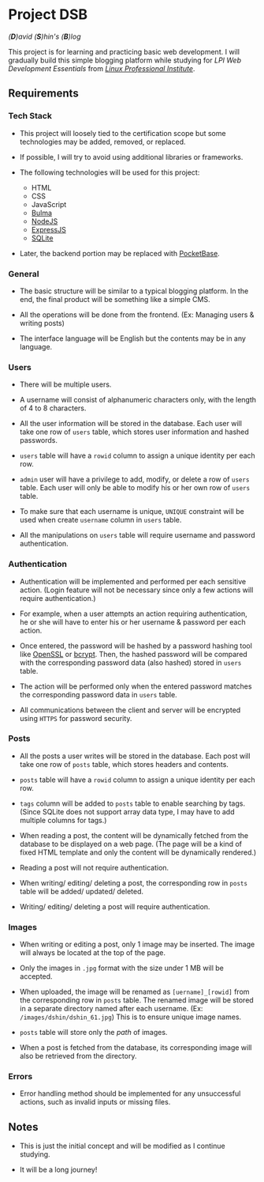 # Project DSB

_(**D**)avid (**S**)hin's (**B**)log_

This project is for learning and practicing basic web development. I
will gradually build this simple blogging platform while studying for
_LPI Web Development Essentials_ from
_[Linux Professional Institute](https://www.lpi.org/)_.

## Requirements

### Tech Stack

-   This project will loosely tied to the certification scope but some
    technologies may be added, removed, or replaced.

-   If possible, I will try to avoid using additional libraries or
    frameworks.

-   The following technologies will be used for this project:

    -   HTML
    -   CSS
    -   JavaScript
    -   [Bulma](https://bulma.io/)
    -   [NodeJS](https://nodejs.org/)
    -   [ExpressJS](https://expressjs.com/)
    -   [SQLite](https://sqlite.org/)

-   Later, the backend portion may be replaced with
    [PocketBase](https://pocketbase.io).

### General

-   The basic structure will be similar to a typical blogging
    platform. In the end, the final product will be something like a
    simple CMS.

-   All the operations will be done from the frontend. (Ex: Managing
    users & writing posts)

-   The interface language will be English but the contents may be in
    any language.

### Users

-   There will be multiple users.

-   A username will consist of alphanumeric characters only, with the
    length of 4 to 8 characters.

-   All the user information will be stored in the database. Each user
    will take one row of `users` table, which stores user information
    and hashed passwords.

-   `users` table will have a `rowid` column to assign a unique
    identity per each row.

-   `admin` user will have a privilege to add, modify, or delete a row
    of `users` table. Each user will only be able to modify his or her
    own row of `users` table.

-   To make sure that each username is unique, `UNIQUE` constraint
    will be used when create `username` column in `users` table.

-   All the manipulations on `users` table will require username and
    password authentication.

### Authentication

-   Authentication will be implemented and performed per each
    sensitive action. (Login feature will not be necessary since only
    a few actions will require authentication.)

-   For example, when a user attempts an action requiring
    authentication, he or she will have to enter his or her username &
    password per each action.

-   Once entered, the password will be hashed by a password hashing
    tool like [OpenSSL](https://www.openssl.org/) or
    [bcrypt](https://github.com/kelektiv/node.bcrypt.js/). Then, the
    hashed password will be compared with the corresponding password
    data (also hashed) stored in `users` table.

-   The action will be performed only when the entered password
    matches the corresponding password data in `users` table.

-   All communications between the client and server will be encrypted
    using `HTTPS` for password security.

### Posts

-   All the posts a user writes will be stored in the database. Each
    post will take one row of `posts` table, which stores headers and
    contents.

-   `posts` table will have a `rowid` column to assign a unique
    identity per each row.

-   `tags` column will be added to `posts` table to enable searching
    by tags. (Since SQLite does not support array data type, I may
    have to add multiple columns for tags.)

-   When reading a post, the content will be dynamically fetched from
    the database to be displayed on a web page. (The page will be a
    kind of fixed HTML template and only the content will be
    dynamically rendered.)

-   Reading a post will not require authentication.

-   When writing/ editing/ deleting a post, the corresponding row in
    `posts` table will be added/ updated/ deleted.

-   Writing/ editing/ deleting a post will require authentication.

### Images

-   When writing or editing a post, only 1 image may be inserted. The
    image will always be located at the top of the page.

-   Only the images in `.jpg` format with the size under 1 MB will be
    accepted.

-   When uploaded, the image will be renamed as `[uername]_[rowid]`
    from the corresponding row in `posts` table. The renamed image
    will be stored in a separate directory named after each username.
    (Ex: `/images/dshin/dshin_61.jpg`) This is to ensure unique image
    names.

-   `posts` table will store only the _path_ of images.

-   When a post is fetched from the database, its corresponding image
    will also be retrieved from the directory.

### Errors

-   Error handling method should be implemented for any unsuccessful
    actions, such as invalid inputs or missing files.

## Notes

-   This is just the initial concept and will be modified as I
    continue studying.

-   It will be a long journey!
